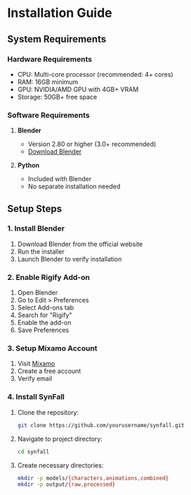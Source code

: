 # Installation Guide

## System Requirements

### Hardware Requirements
- CPU: Multi-core processor (recommended: 4+ cores)
- RAM: 16GB minimum
- GPU: NVIDIA/AMD GPU with 4GB+ VRAM
- Storage: 50GB+ free space

### Software Requirements
1. **Blender**
   - Version 2.80 or higher (3.0+ recommended)
   - [Download Blender](https://www.blender.org/download/)

2. **Python**
   - Included with Blender
   - No separate installation needed

## Setup Steps

### 1. Install Blender
1. Download Blender from the official website
2. Run the installer
3. Launch Blender to verify installation

### 2. Enable Rigify Add-on
1. Open Blender
2. Go to Edit > Preferences
3. Select Add-ons tab
4. Search for "Rigify"
5. Enable the add-on
6. Save Preferences

### 3. Setup Mixamo Account
1. Visit [Mixamo](https://www.mixamo.com/)
2. Create a free account
3. Verify email

### 4. Install SynFall
1. Clone the repository:
   ```bash
   git clone https://github.com/yourusername/synfall.git
   ```
2. Navigate to project directory:
   ```bash
   cd synfall
   ```
3. Create necessary directories:
   ```bash
   mkdir -p models/{characters,animations,combined}
   mkdir -p output/{raw,processed}
   ``` 
